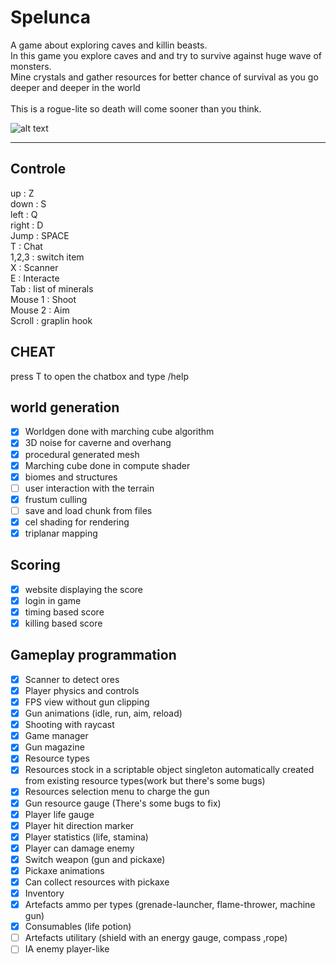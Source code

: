 
# Spelunca
A game about exploring caves and killin beasts.<br> 
In this game you explore caves and and try to survive against huge wave of monsters.<br>
Mine crystals and gather resources for better chance of survival as you go deeper and deeper in the world<br>
<br>
This is a rogue-lite so death will come sooner than you think. <br>

![alt text](https://i.imgur.com/xvhHypW.png)
<hr>

## Controle
up      : Z<br>
down    : S<br>
left    : Q<br>
right   : D<br>
Jump    : SPACE<br>
T       : Chat<br>
1,2,3   : switch item<br>
X       : Scanner<br>
E       : Interacte<br>
Tab     : list of minerals<br>
Mouse 1 : Shoot<br>
Mouse 2 : Aim<br>
Scroll  : graplin hook<br>

## CHEAT

press T to open the chatbox and type /help

## world generation

- [x] Worldgen done with marching cube algorithm
- [x] 3D noise for caverne and overhang
- [x] procedural generated mesh
- [x] Marching cube done in compute shader
- [x] biomes and structures
- [ ] user interaction with the terrain
- [x] frustum culling
- [ ] save and load chunk from files
- [x] cel shading for rendering
- [x] triplanar mapping

## Scoring

- [x] website displaying the score
- [x] login in game
- [x] timing based score
- [x] killing based score

## Gameplay programmation
- [x] Scanner to detect ores
- [x] Player physics and controls
- [x] FPS view without gun clipping
- [x] Gun animations (idle, run, aim, reload)
- [x] Shooting with raycast
- [x] Game manager 
- [x] Gun magazine
- [x] Resource types
- [x] Resources stock in a scriptable object singleton automatically created from existing resource types(work but there's some bugs)
- [X] Resources selection menu to charge the gun
- [x] Gun resource gauge (There's some bugs to fix)
- [x] Player life gauge
- [x] Player hit direction marker
- [x] Player statistics (life, stamina)
- [x] Player can damage enemy
- [x] Switch weapon (gun and pickaxe)
- [x] Pickaxe animations
- [x] Can collect resources with pickaxe
- [x] Inventory
- [x] Artefacts ammo per types (grenade-launcher, flame-thrower, machine gun)
- [x] Consumables (life potion)
- [ ] Artefacts utilitary (shield with an energy gauge, compass ,rope)
- [ ] IA enemy player-like
